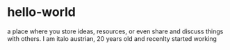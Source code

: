 # hello-world
a place where you store ideas, resources, or even share and discuss things with others.
I am italo austrian, 20 years old and recenlty started working 
